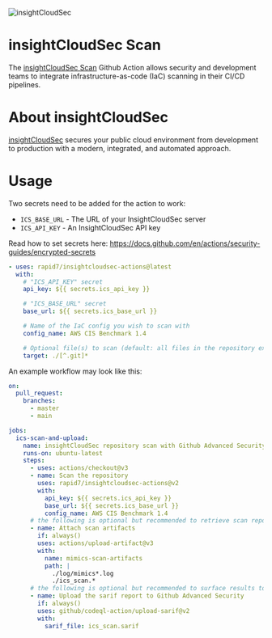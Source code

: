 ![insightCloudSec](https://www.rapid7.com/globalassets/_logos/png/insightcloudsec-b-c.png)
# insightCloudSec Scan
The [insightCloudSec Scan](https://docs.divvycloud.com/docs/iac-cli-scanning-tool) Github Action allows security and development teams to integrate infrastructure-as-code (IaC) scanning in their CI/CD pipelines.

# About insightCloudSec
[insightCloudSec](https://www.rapid7.com/products/insightcloudsec/) secures your public cloud environment from development to production with a modern, integrated, and automated approach. 

# Usage
Two secrets need to be added for the action to work:
- `ICS_BASE_URL` - The URL of your InsightCloudSec server
- `ICS_API_KEY` - An InsightCloudSec API key

Read how to set secrets here: https://docs.github.com/en/actions/security-guides/encrypted-secrets

```yaml
- uses: rapid7/insightcloudsec-actions@latest
  with:
    # "ICS_API_KEY" secret
    api_key: ${{ secrets.ics_api_key }}

    # "ICS_BASE_URL" secret
    base_url: ${{ secrets.ics_base_url }}

    # Name of the IaC config you wish to scan with
    config_name: AWS CIS Benchmark 1.4

    # Optional file(s) to scan (default: all files in the repository excluding the .git/ directory)
    target: ./[^.git]*
```

An example workflow may look like this:
```yaml
on:
  pull_request:
    branches:
      - master
      - main

jobs:
  ics-scan-and-upload:
    name: insightCloudSec repository scan with Github Advanced Security
    runs-on: ubuntu-latest
    steps:
      - uses: actions/checkout@v3
      - name: Scan the repository
        uses: rapid7/insightcloudsec-actions@v2
        with:
          api_key: ${{ secrets.ics_api_key }}
          base_url: ${{ secrets.ics_base_url }}
          config_name: AWS CIS Benchmark 1.4
      # the following is optional but recommended to retrieve scan reports and logs
      - name: Attach scan artifacts
        if: always()
        uses: actions/upload-artifact@v3
        with:
          name: mimics-scan-artifacts
          path: |
            ./log/mimics*.log
            ./ics_scan.*
      # the following is optional but recommended to surface results to Github Advanced Security
      - name: Upload the sarif report to Github Advanced Security
        if: always()
        uses: github/codeql-action/upload-sarif@v2
        with:
          sarif_file: ics_scan.sarif
```
